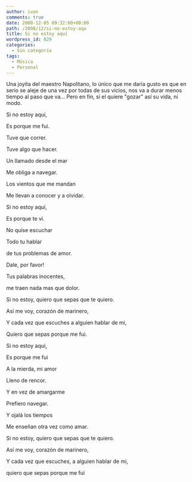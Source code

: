 ```yaml
---
author: ivan
comments: true
date: 2008-12-05 09:32:00+00:00
path: /2008/12/si-no-estoy-aqu
title: Si no estoy aquí
wordpress_id: 829
categories:
  - Sin categoría
tags:
  - Música
  - Personal
---
```


Una joyita del maestro Napolitano, lo único que me daría gusto es que en serio se aleje de una vez por todas de sus vicios, nos va a durar menos tiempo al paso que va... Pero en fin, si el quiere "gozar" así su vida, ni modo.

Si no estoy aquí,

Es porque me fui.

Tuve que correr.

Tuve algo que hacer.

Un llamado desde el mar

Me obliga a navegar.

Los vientos que me mandan

Me llevan a conocer y a olvidar.

Si no estoy aquí,

Es porque te vi.

No quise escuchar

Todo tu hablar

de tus problemas de amor.

Dale, por favor!

Tus palabras inocentes,

me traen nada mas que dolor.

Si no estoy, quiero que sepas que te quiero.

Así me voy, corazón de marinero,

Y cada vez que escuches a alguien hablar de mi,

Quiero que sepas porque me fui.

Si no estoy aquí,

Es porque me fui

A la mierda, mi amor

Lleno de rencor.

Y en vez de amargarme

Prefiero navegar.

Y ojalá los tiempos

Me enseñan otra vez como amar.

Si no estoy, quiero que sepas que te quiero.

Así me voy, corazón de marinero,

Y cada vez que escuches, a alguien hablar de mi,

quiero que sepas porque me fui
